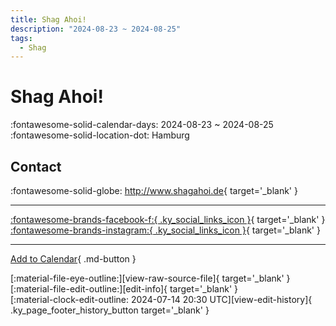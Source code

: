 ```yaml
---
title: Shag Ahoi!
description: "2024-08-23 ~ 2024-08-25"
tags:
  - Shag
---
```


# Shag Ahoi! 

:fontawesome-solid-calendar-days: 2024-08-23 ~ 2024-08-25  
:fontawesome-solid-location-dot: Hamburg  

## Contact

:fontawesome-solid-globe: <http://www.shagahoi.de>{ target='_blank' }  

---

 [:fontawesome-brands-facebook-f:{ .ky_social_links_icon }](https://www.facebook.com/events/857974265871518){ target='_blank' } [:fontawesome-brands-instagram:{ .ky_social_links_icon }](https://instagram.com/shagahoi_hamburg){ target='_blank' }

---

[Add to Calendar](https://swing.news/ics/en/2024/de/shag-ahoi-2024.ics){ .md-button }

<div class="ky_page_footer" markdown>
<div class="ky_page_footer_trailing" markdown="span">
[:material-file-eye-outline:][view-raw-source-file]{ target='_blank' }
[:material-file-edit-outline:][edit-info]{ target='_blank' }
</div>
<div class="ky_page_footer_leading" markdown="span">
[:material-clock-edit-outline: 2024-07-14 20:30 UTC][view-edit-history]{ .ky_page_footer_history_button target='_blank' }
</div>
</div>

[view-raw-source-file]: https://github.com/swingdance/events/blob/main/2024/de/shag-ahoi-2024.json "View Raw Source File"
[edit-info]: https://github.com/swingdance/events/issues/new?assignees=&labels=update+event&projects=&template=03-update_entity.yml&title=%5B2024%2Fde%5D%20Shag%20Ahoi%21&region=de&year=2024&id=shag-ahoi-2024&name=Shag%20Ahoi%21&org_id= "Edit Info"

[view-edit-history]: https://github.com/swingdance/events/commits/main/2024/de/shag-ahoi-2024.json "View Edit History"
